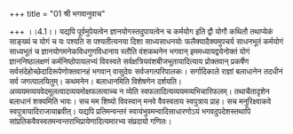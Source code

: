 +++
title = "01 श्री भगवानुवाच"

+++
।।4.1।। यद्यपि पूर्वमुपेयत्वेन ज्ञानयोगस्तदुपायत्वेन च कर्मयोग इति द्वौ
योगौ कथितौ तथाप्येकं साङ्ख्यं च योगं च यः पश्यति स पश्यतीत्यनया दिशा
साध्यसाधनयोः फलैक्यादैक्यमुपचर्य साधनभूतं कर्मयोगं साध्यभूतं च
ज्ञानयोगमनेकविधगुणविधानाय स्तौति वंशकथनेन भगवान् इममध्यायद्वयेनोक्तं
योगं ज्ञाननिष्ठालक्षणं कर्मनिष्ठोपायलभ्यं विवस्वते
सर्वक्षत्रियवंशबीजभूतायादित्याय प्रोक्तवान् प्रकर्षेण
सर्वसंदेहोच्छेदादिरूपेणोक्तवानहं भगवान् वासुदेवः सर्वजगत्परिपालकः।
सर्गादिकाले राज्ञां बलाधानेन तदधीनं सर्व जगत्पालयितुम्। कथमनेन।
बलाधानमिति विशेषणेन दर्शयति। अव्ययमव्ययवेदमूलत्वादव्ययमोक्षफलत्वाच्च न
व्येति स्वफलादित्यव्ययमव्यभिचारिफलम्। तथाचैतादृशेन बलाधानं शक्यमिति
भावः। सच मम शिष्यो विवस्वान् मनवे वैवस्वताय स्वपुत्राय प्राह। सच
मनुरिक्ष्वाकवे स्वपुत्रायादिराजायाब्रवीत्। यद्यपि प्रतिमन्वन्तरं
स्वायंभुवमन्वादिसाधारणोऽयं भगवदुपदेशस्तथापि
सांप्रतिकवैवस्वतमन्वन्तराभिप्रायेणादित्यमारभ्य संप्रदायो गणितः।
